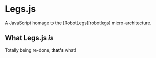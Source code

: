 # Legs.js

A JavaScript homage to the [RobotLegs][robotlegs] micro-architecture.

## What Legs.js *is*

Totally being re-done, **that's** what!